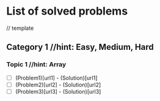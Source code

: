 # List of solved problems

// template
## Category 1 //hint: Easy, Medium, Hard
### Topic 1 //hint: Array
  - [ ] (Problem1)[url1] - (Solution)[url1]
  - [ ] (Problem2)[url2] - (Solution)[url2]
  - [ ] (Problem3)[url3] - (Solution)[url3]
